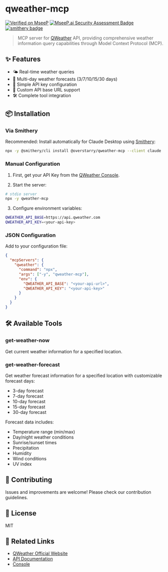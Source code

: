 # qweather-mcp
[![Verified on MseeP](https://mseep.ai/badge.svg)](https://mseep.ai/app/ae24a36c-f029-49b3-9c42-fc111021add0)
[![MseeP.ai Security Assessment Badge](https://mseep.net/pr/overstarry-qweather-mcp-badge.png)](https://mseep.ai/app/overstarry-qweather-mcp)
[![smithery badge](https://smithery.ai/badge/@overstarry/qweather-mcp)](https://smithery.ai/server/@overstarry/qweather-mcp)

> MCP server for [QWeather](https://www.qweather.com/) API, providing comprehensive weather information query capabilities through Model Context Protocol (MCP).

## ✨ Features

- 🌤️ Real-time weather queries
- 📅 Multi-day weather forecasts (3/7/10/15/30 days)
- 🔑 Simple API key configuration
- 🔌 Custom API base URL support
- 🛠️ Complete tool integration

## 📦 Installation

### Via Smithery

Recommended: Install automatically for Claude Desktop using [Smithery](https://smithery.ai/server/@overstarry/qweather-mcp):

```bash
npx -y @smithery/cli install @overstarry/qweather-mcp --client claude
```

### Manual Configuration

1. First, get your API Key from the [QWeather Console](https://console.qweather.com/).

2. Start the server:

```bash
# stdio server
npx -y qweather-mcp
```

3. Configure environment variables:

```bash
QWEATHER_API_BASE=https://api.qweather.com
QWEATHER_API_KEY=<your-api-key>
```

### JSON Configuration

Add to your configuration file:

```json
{
  "mcpServers": {
    "qweather": {
      "command": "npx",
      "args": ["-y", "qweather-mcp"],
      "env": {
        "QWEATHER_API_BASE": "<your-api-url>",
        "QWEATHER_API_KEY": "<your-api-key>"
      }
    }
  }
}
```

## 🛠️ Available Tools

### get-weather-now

Get current weather information for a specified location.

### get-weather-forecast

Get weather forecast information for a specified location with customizable forecast days:
- 3-day forecast
- 7-day forecast
- 10-day forecast
- 15-day forecast
- 30-day forecast

Forecast data includes:
- Temperature range (min/max)
- Day/night weather conditions
- Sunrise/sunset times
- Precipitation
- Humidity
- Wind conditions
- UV index

## 🤝 Contributing

Issues and improvements are welcome! Please check our contribution guidelines.

## 📄 License

MIT

## 🔗 Related Links

- [QWeather Official Website](https://www.qweather.com/)
- [API Documentation](https://dev.qweather.com/)
- [Console](https://console.qweather.com/)
